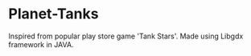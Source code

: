# Planet-Tanks
Inspired from popular play store game 'Tank Stars'. Made using Libgdx framework in JAVA.
